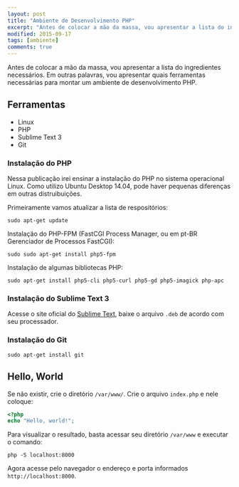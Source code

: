 ```yaml
---
layout: post
title: "Ambiente de Desenvolvimento PHP"
excerpt: "Antes de colocar a mão da massa, vou apresentar a lista do ingredientes necessários. Em outras palavras, vou apresentar quais ferramentas necessárias para montar um ambiente de desenvolvimento PHP."
modified: 2015-09-17
tags: [ambiente]
comments: true
---
```


Antes de colocar a mão da massa, vou apresentar a lista do ingredientes necessários. Em outras palavras, vou apresentar quais ferramentas necessárias para montar um ambiente de desenvolvimento PHP.

## Ferramentas

- Linux
- PHP
- Sublime Text 3
- Git


### Instalação do PHP

Nessa publicação irei ensinar a instalação do PHP no sistema operacional Linux. Como utilizo Ubuntu Desktop 14.04, pode haver pequenas diferenças em outras distruibuições.

Primeiramente vamos atualizar a lista de respositórios:

```
sudo apt-get update
```

Instalação do PHP-FPM (FastCGI Process Manager, ou em pt-BR Gerenciador de Processos FastCGI):

```
sudo sudo apt-get install php5-fpm
```

Instalação de algumas bibliotecas PHP:

```
sudo apt-get install php5-cli php5-curl php5-gd php5-imagick php-apc
```

### Instalação do Sublime Text 3

Acesse o site oficial do [Sublime Text](http://www.sublimetext.com/3), baixe o arquivo `.deb` de acordo com seu processador.

### Instalação do Git

```
sudo apt-get install git
```

## Hello, World

Se não existir, crie o diretório `/var/www/`. Crie o arquivo `index.php` e nele coloque:

``` php
<?php 
echo "Hello, world!";
```

Para visualizar o resultado, basta acessar seu diretório `/var/www` e executar o comando:

```
php -S localhost:8000
```

Agora acesse pelo navegador o endereço e porta informados `http://localhost:8000`.